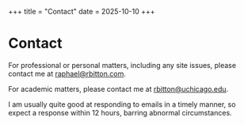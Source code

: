 +++
title = "Contact"
date = 2025-10-10
+++

# Contact

For professional or personal matters, including any site issues, please contact me at [raphael@rbitton.com](mailto:raphael@rbitton.com).

For academic matters, please contact me at [rbitton@uchicago.edu](mailto:rbitton@uchicago.edu).

I am usually quite good at responding to emails in a timely manner, so expect a response within 12 hours, barring abnormal circumstances.
